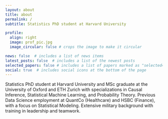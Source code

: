 ```yaml
---
layout: about
title: about
permalink: /
subtitle: Statistics PhD student at Harvard University 

profile:
  align: right
  image: prof_pic.jpg
  image_circular: false # crops the image to make it circular

news: false  # includes a list of news items
latest_posts: false  # includes a list of the newest posts
selected_papers: false # includes a list of papers marked as "selected={true}"
social: true  # includes social icons at the bottom of the page
---
```


Statistics PhD student at Harvard University and  MSc graduate at the University of Oxford and ETH Zurich with specializations in Causal Inference, Statistical Machine Learning, and Probability Theory. Previous Data Science employment at QuantCo (Healthcare) and HSBC (Finance), with a focus on Statistical Modeling. Extensive military background with training in leadership and teamwork.
